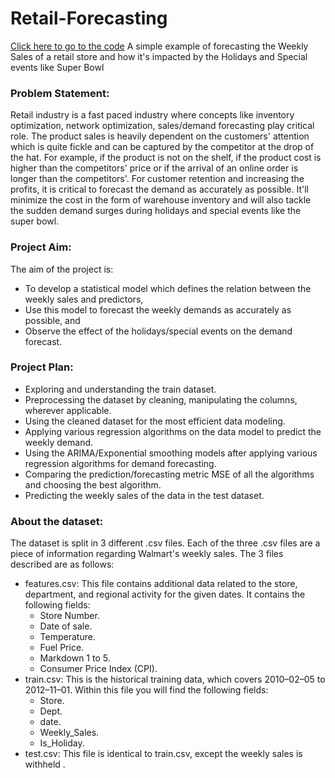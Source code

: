 # Retail-Forecasting
[Click here to go to the code](https://github.com/thelasthermit/Retail-Forecasting/blob/main/Walmart_Retail_Forecasting.ipynb)
A simple example of forecasting the Weekly Sales of a retail store and how it's impacted by the Holidays and Special events like Super Bowl

### Problem Statement:
Retail industry is a fast paced industry where concepts like inventory optimization, network optimization, sales/demand forecasting play critical role. The product sales is heavily dependent on the customers' attention which is quite fickle and can be captured by the competitor at the drop of the hat. For example, if the product is not on the shelf, if the product cost is higher than the competitors' price or if the arrival of an online order is longer than the competitors'. For customer retention and increasing the profits, it is critical to forecast the demand as accurately as possible. It'll minimize the cost in the form of warehouse inventory and will also tackle the sudden demand surges during holidays and special events like the super bowl.

### Project Aim:
The aim of the project is:

- To develop a statistical model which defines the relation between the weekly sales and predictors,
- Use this model to forecast the weekly demands as accurately as possible, and
- Observe the effect of the holidays/special events on the demand forecast.

### Project Plan:
- Exploring and understanding the train dataset.
- Preprocessing the dataset by cleaning, manipulating the columns, wherever applicable.
- Using the cleaned dataset for the most efficient data modeling.
- Applying various regression algorithms on the data model to predict the weekly demand.
- Using the ARIMA/Exponential smoothing models after applying various regression algorithms for demand forecasting.
- Comparing the prediction/forecasting metric MSE of all the algorithms and choosing the best algorithm.
- Predicting the weekly sales of the data in the test dataset.

### About the dataset:
The dataset is split in 3 different .csv files. Each of the three .csv files are a piece of information regarding Walmart's weekly sales. The 3 files described are as follows:

- features.csv: This file contains additional data related to the store, department, and regional activity for the given dates. It contains the following fields:
  - Store Number.
  - Date of sale.
  - Temperature.
  - Fuel Price.
  - Markdown 1 to 5.
  - Consumer Price Index (CPI).
- train.csv: This is the historical training data, which covers 2010–02–05 to 2012–11–01. Within this file you will find the following fields:
  - Store.
  - Dept.
  - date.
  - Weekly_Sales.
  - Is_Holiday.
- test.csv: This file is identical to train.csv, except the weekly sales is withheld .

